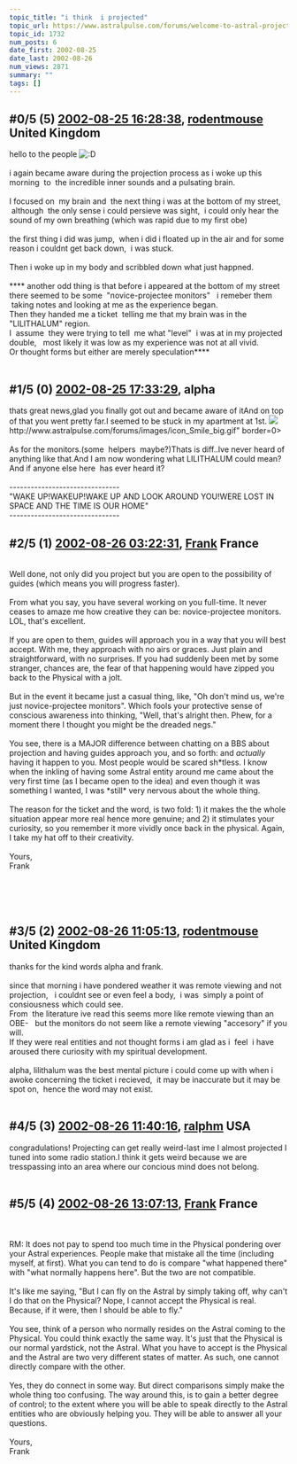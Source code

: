 ```yaml
---
topic_title: "i think  i projected"
topic_url: https://www.astralpulse.com/forums/welcome-to-astral-projection-experiences!/i-think-i-projected
topic_id: 1732
num_posts: 6
date_first: 2002-08-25
date_last: 2002-08-26
num_views: 2871
summary: ""
tags: []
---
```


## \#0/5 (5) [2002-08-25 16:28:38](https://www.astralpulse.com/forums/index.php?msg=117467), [rodentmouse](https://www.astralpulse.com/forums/profile/?u=554) United Kingdom ##
<section>
hello to the people
<img alt=":D" class="smiley" src="https://www.astralpulse.com/forums/Smileys/fugue/cheesy.png" title="Cheesy"/>
<br>
<br>
i again became aware during the projection process as i woke up this morning  to  the incredible inner sounds and a pulsating brain.
<br>
<br>
I focused on  my brain and  the next thing i was at the bottom of my street,  although  the only sense i could persieve was sight,  i could only hear the sound of my own breathing (which was rapid due to my first obe)
<br>
<br>
the first thing i did was jump,  when i did i floated up in the air and for some reason i couldnt get back down,  i was stuck.
<br>
<br>
Then i woke up in my body and scribbled down what just happned.
<br>
<br>
**** another odd thing is that before i appeared at the bottom of my street there seemed to be some  "novice-projectee monitors"   i remeber them  taking notes and looking at me as the experience began.
<br>
Then they handed me a ticket  telling me that my brain was in the   "LILITHALUM" region.
<br>
I  assume  they were trying to tell  me what "level"  i was at in my projected double,   most likely it was low as my experience was not at all vivid.
<br>
Or thought forms but either are merely speculation****
<br>
<br>
</section>

## \#1/5 (0) [2002-08-25 17:33:29](https://www.astralpulse.com/forums/index.php?msg=11164), alpha  ##
<section>
thats great news,glad you finally got out and became aware of itAnd on top of that you went pretty far.I seemed to be stuck in my apartment at 1st.
<img class="bbc_link" href="http://www.astralpulse.com/forums/images/icon_Smile_big.gif" rel="noopener" src='"&lt;a' target="_blank"/>
http://www.astralpulse.com/forums/images/icon_Smile_big.gif" border=0&gt;
<br>
<br>
As for the monitors.(some  helpers  maybe?)Thats is diff..Ive never heard of anything like that.And I am now wondering what LILITHALUM could mean?And if anyone else here  has ever heard it?
<br>
<br>
-------------------------------
<br>
"WAKE UP!WAKEUP!WAKE UP AND LOOK AROUND YOU!WERE LOST IN SPACE AND THE TIME IS OUR HOME"
<br>
-------------------------------
<br>
</section>

## \#2/5 (1) [2002-08-26 03:22:31](https://www.astralpulse.com/forums/index.php?msg=11184), [Frank](https://www.astralpulse.com/forums/profile/?u=359) France ##
<section>
<br>
Well done, not only did you project but you are open to the possibility of guides (which means you will progress faster).
<br>
<br>
From what you say, you have several working on you full-time. It never ceases to amaze me how creative they can be: novice-projectee monitors. LOL, that's excellent.
<br>
<br>
If you are open to them, guides will approach you in a way that you will best accept. With me, they approach with no airs or graces. Just plain and straightforward, with no surprises. If you had suddenly been met by some stranger, chances are, the fear of that happening would have zipped you back to the Physical with a jolt.
<br>
<br>
But in the event it became just a casual thing, like, "Oh don't mind us, we're just novice-projectee monitors". Which fools your protective sense of conscious awareness into thinking, "Well, that's alright then. Phew, for a moment there I thought you might be the dreaded negs."
<br>
<br>
You see, there is a MAJOR difference between chatting on a BBS about projection and having guides approach you, and so forth: and
<i>
 actually
</i>
having it happen to you. Most people would be scared sh*tless. I know when the inkling of having some Astral entity around me came about the very first time (as I became open to the idea) and even though it was something I wanted, I was *still* very nervous about the whole thing.
<br>
<br>
The reason for the ticket and the word, is two fold: 1) it makes the the whole situation appear more real hence more genuine; and 2) it stimulates your curiosity, so you remember it more vividly once back in the physical. Again, I take my hat off to their creativity.
<br>
<br>
Yours,
<br>
Frank
<br>
<br>
<br>
<br>
<br>
</section>

## \#3/5 (2) [2002-08-26 11:05:13](https://www.astralpulse.com/forums/index.php?msg=11209), [rodentmouse](https://www.astralpulse.com/forums/profile/?u=554) United Kingdom ##
<section>
thanks for the kind words alpha and frank.
<br>
<br>
since that morning i have pondered weather it was remote viewing and not projection,   i couldnt see or even feel a body,  i was  simply a point of consiousness which could see.
<br>
From  the literature ive read this seems more like remote viewing than an OBE-   but the monitors do not seem like a remote viewing "accesory" if you will.
<br>
If they were real entities and not thought forms i am glad as i  feel  i have aroused there curiosity with my spiritual development.
<br>
<br>
alpha, lilithalum was the best mental picture i could come up with when i awoke concerning the ticket i recieved,  it may be inaccurate but it may be spot on,  hence the word may not exist.
<br>
<br>
</section>

## \#4/5 (3) [2002-08-26 11:40:16](https://www.astralpulse.com/forums/index.php?msg=11211), [ralphm](https://www.astralpulse.com/forums/profile/?u=488) USA ##
<section>
congradulations! Projecting can get really weird-last ime I almost projected I tuned into some radio station.I think it gets weird because we are tresspassing into an area where our concious mind does not belong.
<br>
<br>
</section>

## \#5/5 (4) [2002-08-26 13:07:13](https://www.astralpulse.com/forums/index.php?msg=11218), [Frank](https://www.astralpulse.com/forums/profile/?u=359) France ##
<section>
<br>
<br>
RM: It does not pay to spend too much time in the Physical pondering over your Astral experiences. People make that mistake all the time (including myself, at first). What you can tend to do is compare "what happened there" with "what normally happens here". But the two are not compatible.
<br>
<br>
It's like me saying, "But I can fly on the Astral by simply taking off, why can't I do that on the Physical? Nope, I cannot accept the Physical is real. Because, if it were, then I should be able to fly."
<br>
<br>
You see, think of a person who normally resides on the Astral coming to the Physical. You could think exactly the same way. It's just that the Physical is our normal yardstick, not the Astral. What you have to accept is the Physical and the Astral are two very different states of matter. As such, one cannot directly compare with the other.
<br>
<br>
Yes, they do connect in some way. But direct comparisons simply make the whole thing too confusing. The way around this, is to gain a better degree of control; to the extent where you will be able to speak directly to the Astral entities who are obviously helping you. They will be able to answer all your questions.
<br>
<br>
Yours,
<br>
Frank
<br>
<br>
<br>
<br>
<br>
<br>
<br>
<br>
<br>
<br>
</section>